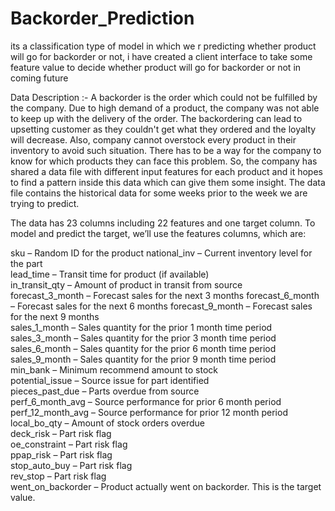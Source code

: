 # Backorder_Prediction
its a classification type of model in which we r predicting whether product will go for backorder or not, i have created a client interface to take some feature value to decide whether product will go for backorder or not in coming future  

Data Description :-
A backorder is the order which could not be fulfilled by the company. Due to high demand of a product, the company was not able to keep up with the delivery of the order. The backordering can lead to upsetting customer as they couldn't get what they ordered and the loyalty will decrease. Also, company cannot overstock every product in their inventory to avoid such situation. There has to be a way for the company to know for which products they can face this problem. So, the company has shared a data file with different input features for each product and it hopes to find a pattern inside this data which can give them some insight. The data file contains the historical data for some weeks prior to the week we are trying to predict. 

The data has 23 columns including 22 features and one target column. To model and predict the target, we’ll use the features columns, which are:  

sku – Random ID for the product 
national_inv – Current inventory level for the part  
lead_time – Transit time for product (if available)  
in_transit_qty – Amount of product in transit from source  
forecast_3_month – Forecast sales for the next 3 months 
forecast_6_month – Forecast sales for the next 6 months 
forecast_9_month – Forecast sales for the next 9 months  
sales_1_month – Sales quantity for the prior 1 month time period  
sales_3_month – Sales quantity for the prior 3 month time period  
sales_6_month – Sales quantity for the prior 6 month time period  
sales_9_month – Sales quantity for the prior 9 month time period  
min_bank – Minimum recommend amount to stock  
potential_issue – Source issue for part identified  
pieces_past_due – Parts overdue from source  
perf_6_month_avg – Source performance for prior 6 month period  
perf_12_month_avg – Source performance for prior 12 month period  
local_bo_qty – Amount of stock orders overdue  
deck_risk – Part risk flag  
oe_constraint – Part risk flag  
ppap_risk – Part risk flag  
stop_auto_buy – Part risk flag  
rev_stop – Part risk flag  
went_on_backorder – Product actually went on backorder. This is the target value.
